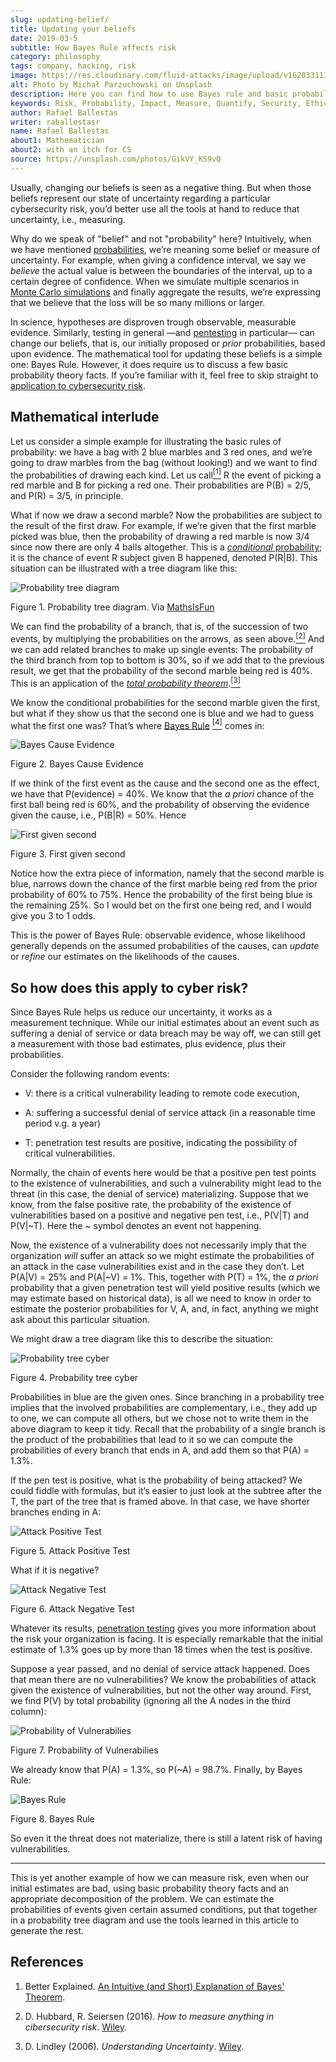 ```yaml
---
slug: updating-belief/
title: Updating your beliefs
date: 2019-03-5
subtitle: How Bayes Rule affects risk
category: philosophy
tags: company, hacking, risk
image: https://res.cloudinary.com/fluid-attacks/image/upload/v1620331139/blog/updating-belief/cover_yassyb.webp
alt: Photo by Michał Parzuchowski on Unsplash
description: Here you can find how to use Bayes rule and basic probability theory to reduce uncertainty, refining initial estimates through evidence.
keywords: Risk, Probability, Impact, Measure, Quantify, Security, Ethical Hacking, Pentesting
author: Rafael Ballestas
writer: raballestasr
name: Rafael Ballestas
about1: Mathematician
about2: with an itch for CS
source: https://unsplash.com/photos/GikVY_KS9vQ
---
```


Usually, changing our beliefs is seen as a negative thing. But when
those beliefs represent our state of uncertainty regarding a particular
cybersecurity risk, you’d better use all the tools at hand to reduce
that uncertainty, i.e., measuring.

Why do we speak of "belief" and not "probability" here? Intuitively,
when we have mentioned [probabilities](../quantifying-risk/), we’re
meaning some belief or measure of uncertainty. For example, when giving
a confidence interval, we say we *believe* the actual value is between
the boundaries of the interval, up to a certain degree of confidence.
When we simulate multiple scenarios in [Monte Carlo
simulations](../monetizing-vulnerabilities) and finally aggregate the
results, we’re expressing that we believe that the loss will be so many
millions or larger.

In science, hypotheses are disproven trough observable, measurable
evidence. Similarly, testing in general —and [pentesting](../../) in
particular— can change our beliefs, that is, our initially proposed or
*prior* probabilities, based upon evidence. The mathematical tool for
updating these beliefs is a simple one: Bayes Rule. However, it does
require us to discuss a few basic probability theory facts. If you’re
familiar with it, feel free to skip straight to [application to
cybersecurity risk](#so-how-does-this-apply-to-cyber-risk).

## Mathematical interlude

Let us consider a simple example for illustrating the basic rules of
probability: we have a bag with 2 blue marbles and 3 red ones, and we’re
going to draw marbles from the bag (without looking\!) and we want to
find the probabilities of drawing each kind. Let us
call[<sup>\[1\]</sup>](#f1) R the event of picking a red marble and B
for picking a red one. Their probabilities are P(B) = 2/5, and P(R) =
3/5, in principle.

What if now we draw a second marble? Now the probabilities are subject
to the result of the first draw. For example, if we’re given that the
first marble picked was blue, then the probability of drawing a red
marble is now 3/4 since now there are only 4 balls altogether. This is a
[*conditional* probability](http://setosa.io/conditional/); it is the
chance of event R subject given B happened, denoted P(R|B). This
situation can be illustrated with a tree diagram like this:

<div class="imgblock">

![Probability tree diagram](https://res.cloudinary.com/fluid-attacks/image/upload/v1620331137/blog/updating-belief/prob-tree-marbles_m1oekj.webp)

<div class="title">

Figure 1. Probability tree diagram. Via [MathsIsFun](https://www.mathsisfun.com/data/probability-events-conditional.html)

</div>

</div>

We can find the probability of a branch, that is, of the succession of
two events, by multiplying the probabilities on the arrows, as seen
above.[<sup>\[2\]</sup>](#f2) And we can add related branches to make up
single events: The probability of the third branch from top to bottom is
30%, so if we add that to the previous result, we get that the
probability of the second marble being red is 40%. This is an
application of the [*total probability
theorem*](https://www.toppr.com/guides/quantitative-aptitude/probability/total-probability/).[<sup>\[3\]</sup>](#f3)

We know the conditional probabilities for the second marble given the
first, but what if they show us that the second one is blue and we had
to guess what the first one was? That’s where [Bayes
Rule](https://betterexplained.com/articles/an-intuitive-and-short-explanation-of-bayes-theorem/)
[<sup>\[4\]</sup>](#f4) comes in:

<div class="imgblock">

![Bayes Cause Evidence](https://res.cloudinary.com/fluid-attacks/image/upload/v1620331137/blog/updating-belief/bayes-cause-evidence_y6mmzh.webp)

<div class="title">

Figure 2. Bayes Cause Evidence

</div>

</div>

If we think of the first event as the cause and the second one as the
effect, we have that P(evidence) = 40%. We know that the *a priori*
chance of the first ball being red is 60%, and the probability of
observing the evidence given the cause, i.e., P(B|R) = 50%. Hence

<div class="imgblock">

![First given second](https://res.cloudinary.com/fluid-attacks/image/upload/v1620331137/blog/updating-belief/first-given-second_giftov.webp)

<div class="title">

Figure 3. First given second

</div>

</div>

Notice how the extra piece of information, namely that the second marble
is blue, narrows down the chance of the first marble being red from the
prior probability of 60% to 75%. Hence the probability of the first
being blue is the remaining 25%. So I would bet on the first one being
red, and I would give you 3 to 1 odds.

This is the power of Bayes Rule: observable evidence, whose likelihood
generally depends on the assumed probabilities of the causes, can
*update* or *refine* our estimates on the likelihoods of the causes.

## So how does this apply to cyber risk?

Since Bayes Rule helps us reduce our uncertainty, it works as a
measurement technique. While our initial estimates about an event such
as suffering a denial of service or data breach may be way off, we can
still get a measurement with those bad estimates, plus evidence, plus
their probabilities.

<div>
<cta-banner
buttontxt="Read more"
link="/solutions/penetration-testing/"
title="Get started with Fluid Attacks' Penetration Testing solution right now"
/>
</div>

Consider the following random events:

- V: there is a critical vulnerability leading to remote code
  execution,

- A: suffering a successful denial of service attack (in a reasonable
  time period v.g. a year)

- T: penetration test results are positive, indicating the possibility
  of critical vulnerabilities.

Normally, the chain of events here would be that a positive pen test
points to the existence of vulnerabilities, and such a vulnerability
might lead to the threat (in this case, the denial of service)
materializing. Suppose that we know, from the false positive rate, the
probability of the existence of vulnerabilities based on a positive and
negative pen test, i.e., P(V|T) and P(V|\~T). Here the \~ symbol denotes
an event not happening.

Now, the existence of a vulnerability does not necessarily imply that
the organization *will* suffer an attack so we might estimate the
probabilities of an attack in the case vulnerabilities exist and in the
case they don’t. Let P(A|V) = 25% and P(A|\~V) = 1%. This, together with
P(T) = 1%, the *a priori* probability that a given penetration test will
yield positive results (which we may estimate based on historical data),
is all we need to know in order to estimate the posterior probabilities
for V, A, and, in fact, anything we might ask about this particular
situation.

We might draw a tree diagram like this to describe the situation:

<div class="imgblock">

![Probability tree cyber](https://res.cloudinary.com/fluid-attacks/image/upload/v1620331136/blog/updating-belief/prob-tree-cyber_lh4cn3.webp)

<div class="title">

Figure 4. Probability tree cyber

</div>

</div>

Probabilities in blue are the given ones. Since branching in a
probability tree implies that the involved probabilities are
complementary, i.e., they add up to one, we can compute all others, but
we chose not to write them in the above diagram to keep it tidy. Recall
that the probability of a single branch is the product of the
probabilities that lead to it so we can compute the probabilities of
every branch that ends in A, and add them so that P(A) = 1.3%.

If the pen test is positive, what is the probability of being attacked?
We could fiddle with formulas, but it’s easier to just look at the
subtree after the T, the part of the tree that is framed above. In that
case, we have shorter branches ending in A:

<div class="imgblock">

![Attack Positive Test](https://res.cloudinary.com/fluid-attacks/image/upload/v1620331137/blog/updating-belief/attack-postest_a0huwb.webp)

<div class="title">

Figure 5. Attack Positive Test

</div>

</div>

What if it is negative?

<div class="imgblock">

![Attack Negative Test](https://res.cloudinary.com/fluid-attacks/image/upload/v1620331136/blog/updating-belief/attack-negtest_vzmoqo.webp)

<div class="title">

Figure 6. Attack Negative Test

</div>

</div>

Whatever its results,
[penetration testing](../../solutions/penetration-testing/)
gives you more information
about the risk your organization is facing.
It is especially remarkable that
the initial estimate of 1.3% goes up
by more than 18 times
when the test is positive.

Suppose a year passed, and no denial of service attack happened. Does
that mean there are no vulnerabilities? We know the probabilities of
attack given the existence of vulnerabilities, but not the other way
around. First, we find P(V) by total probability (ignoring all the A
nodes in the third column):

<div class="imgblock">

![Probability of Vulnerabilies](https://res.cloudinary.com/fluid-attacks/image/upload/v1620331137/blog/updating-belief/prob-vuln_v6f4ka.webp)

<div class="title">

Figure 7. Probability of Vulnerabilies

</div>

</div>

We already know that P(A) = 1.3%, so P(\~A) = 98.7%. Finally, by Bayes
Rule:

<div class="imgblock">

![Bayes Rule](https://res.cloudinary.com/fluid-attacks/image/upload/v1620331137/blog/updating-belief/cyber-bayes_bv3nqg.webp)

<div class="title">

Figure 8. Bayes Rule

</div>

</div>

So even it the threat does not materialize, there is still a latent risk
of having vulnerabilities.

---
This is yet another example of how we can measure risk, even when our
initial estimates are bad, using basic probability theory facts and an
appropriate decomposition of the problem. We can estimate the
probabilities of events given certain assumed conditions, put that
together in a probability tree diagram and use the tools learned in this
article to generate the rest.

## References

1. Better Explained. [An Intuitive (and Short) Explanation of Bayes'
    Theorem](https://betterexplained.com/articles/an-intuitive-and-short-explanation-of-bayes-theorem/).

2. D. Hubbard, R. Seiersen (2016). *How to measure anything in
    cibersecurity risk*. [Wiley](https://www.howtomeasureanything.com/).

3. D. Lindley (2006). *Understanding Uncertainty*.
    [Wiley](https://onlinelibrary.wiley.com/doi/book/10.1002/0470055480).
